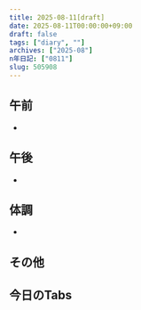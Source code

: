 ```yaml
---
title: 2025-08-11[draft]
date: 2025-08-11T00:00:00+09:00
draft: false
tags: ["diary", ""]
archives: ["2025-08"]
n年日記: ["0811"]
slug: 505908
---
```

## 午前
- 
## 午後
- 
## 体調
- 
## その他
## 今日のTabs